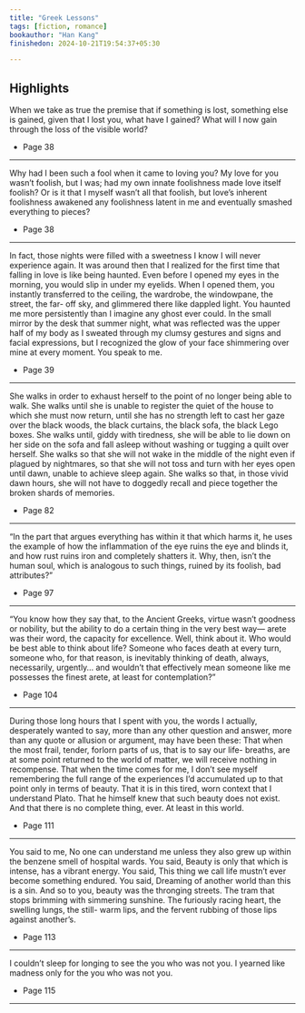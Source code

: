 ```yaml
---
title: "Greek Lessons"
tags: [fiction, romance]
bookauthor: "Han Kang"
finishedon: 2024-10-21T19:54:37+05:30

---
```





## Highlights

When we take as true the premise that if something is lost, something else is gained, given that I lost you, what have I gained? What will I now gain through the loss of the visible world?
- Page 38

---

Why had I been such a fool when it came to loving you? My love for you wasn’t foolish, but I was; had my own innate foolishness made love itself foolish? Or is it that I myself wasn’t all that foolish, but love’s inherent foolishness awakened any foolishness latent in me and eventually smashed everything to pieces?
- Page 38

---

In fact, those nights were filled with a sweetness I know I will never experience again. It was around then that I realized for the first time that falling in love is like being haunted. Even before I opened my eyes in the morning, you would slip in under my eyelids. When I opened them, you instantly transferred to the ceiling, the wardrobe, the windowpane, the street, the far- off sky, and glimmered there like dappled light. You haunted me more persistently than I imagine any ghost ever could. In the small mirror by the desk that summer night, what was reflected was the upper half of my body as I sweated through my clumsy gestures and signs and facial expressions, but I recognized the glow of your face shimmering over mine at every moment. You speak to me.
- Page 39

---

She walks in order to exhaust herself to the point of no longer being able to walk. She walks until she is unable to register the quiet of the house to which she must now return, until she has no strength left to cast her gaze over the black woods, the black curtains, the black sofa, the black Lego boxes. She walks until, giddy with tiredness, she will be able to lie down on her side on the sofa and fall asleep without washing or tugging a quilt over herself. She walks so that she will not wake in the middle of the night even if plagued by nightmares, so that she will not toss and turn with her eyes open until dawn, unable to achieve sleep again. She walks so that, in those vivid dawn hours, she will not have to doggedly recall and piece together the broken shards of memories.
- Page 82

---

“In the part that argues everything has within it that which harms it, he uses the example of how the inflammation of the eye ruins the eye and blinds it, and how rust ruins iron and completely shatters it. Why, then, isn’t the human soul, which is analogous to such things, ruined by its foolish, bad attributes?”
- Page 97

---

“You know how they say that, to the Ancient Greeks, virtue wasn’t goodness or nobility, but the ability to do a certain thing in the very best way— arete was their word, the capacity for excellence. Well, think about it. Who would be best able to think about life? Someone who faces death at every turn, someone who, for that reason, is inevitably thinking of death, always, necessarily, urgently… and wouldn’t that effectively mean someone like me possesses the finest arete, at least for contemplation?”
- Page 104

---

During those long hours that I spent with you, the words I actually, desperately wanted to say, more than any other question and answer, more than any quote or allusion or argument, may have been these: That when the most frail, tender, forlorn parts of us, that is to say our life- breaths, are at some point returned to the world of matter, we will receive nothing in recompense. That when the time comes for me, I don’t see myself remembering the full range of the experiences I’d accumulated up to that point only in terms of beauty. That it is in this tired, worn context that I understand Plato. That he himself knew that such beauty does not exist. And that there is no complete thing, ever. At least in this world.
- Page 111

---

You said to me, No one can understand me unless they also grew up within the benzene smell of hospital wards. You said, Beauty is only that which is intense, has a vibrant energy. You said, This thing we call life mustn’t ever become something endured. You said, Dreaming of another world than this is a sin. And so to you, beauty was the thronging streets. The tram that stops brimming with simmering sunshine. The furiously racing heart, the swelling lungs, the still- warm lips, and the fervent rubbing of those lips against another’s.
- Page 113

---

I couldn’t sleep for longing to see the you who was not you. I yearned like madness only for the you who was not you.
- Page 115

---


